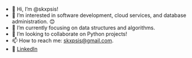 - 👋 Hi, I’m @skxpsis!
- 👀 I’m interested in software development, cloud services, and database administration. 😊
- 🌱 I’m currently focusing on data structures and algorithms.
- 💞️ I’m looking to collaborate on Python projects!
- 📫 How to reach me: skxpsis@gmail.com.
- :postbox: [LinkedIn](https://www.linkedin.com/in/mandythrasher/)

<!---
skxpsis/skxpsis is a ✨ special ✨ repository because its `README.md` (this file) appears on your GitHub profile.
You can click the Preview link to take a look at your changes.
--->
